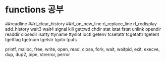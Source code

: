 # functions 공부

##readline
##rl_clear_history
##rl_on_new_line
rl_replace_line
rl_redisplay
add_history
wait3
wait4
signal
kill
getcwd
chdir
stat
lstat
fstat
unlink
opendir
readdir
closedir
isatty
ttyname
ttyslot
ioctl
getenv
tcsetattr
tcgetattr
tgetent
tgetflag
tgetnum
tgetstr
tgoto
tputs

printf, malloc, free, write, open, read, close, fork, wait, waitpid, exit, execve, dup, dup2, pipe, strerror, perror